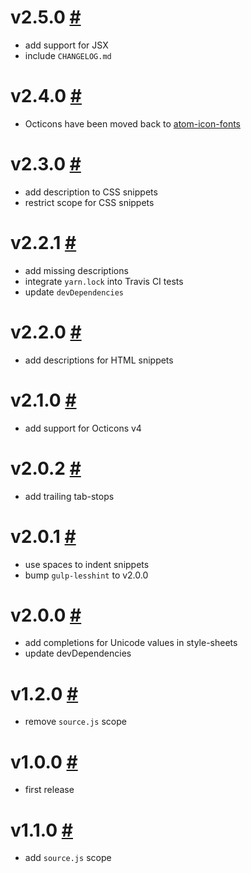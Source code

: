 # v2.5.0 [#](https://github.com/idleberg/atom-icon-fonts-legacy/releases/tag/v2.5.0)

- add support for JSX
- include `CHANGELOG.md`

# v2.4.0 [#](https://github.com/idleberg/atom-icon-fonts-legacy/releases/tag/v2.4.0)

- Octicons have been moved back to [atom-icon-fonts](https://github.com/idleberg/atom-icon-fonts)

# v2.3.0 [#](https://github.com/idleberg/atom-icon-fonts-legacy/releases/tag/v2.3.0)

- add description to CSS snippets
- restrict scope for CSS snippets

# v2.2.1 [#](https://github.com/idleberg/atom-icon-fonts-legacy/releases/tag/v2.2.1)

- add missing descriptions
- integrate `yarn.lock` into Travis CI tests
- update `devDependencies`

# v2.2.0 [#](https://github.com/idleberg/atom-icon-fonts-legacy/releases/tag/v2.2.0)

- add descriptions for HTML snippets

# v2.1.0 [#](https://github.com/idleberg/atom-icon-fonts-legacy/releases/tag/v2.1.0)

- add support for Octicons v4

# v2.0.2 [#](https://github.com/idleberg/atom-icon-fonts-legacy/releases/tag/v2.0.2)

- add trailing tab-stops

# v2.0.1 [#](https://github.com/idleberg/atom-icon-fonts-legacy/releases/tag/v2.0.1)

- use spaces to indent snippets
- bump `gulp-lesshint` to v2.0.0

# v2.0.0 [#](https://github.com/idleberg/atom-icon-fonts-legacy/releases/tag/v2.0.0)

- add completions for Unicode values in style-sheets
- update devDependencies

# v1.2.0 [#](https://github.com/idleberg/atom-icon-fonts-legacy/releases/tag/v1.2.0)

- remove `source.js` scope

# v1.0.0 [#](https://github.com/idleberg/atom-icon-fonts-legacy/releases/tag/v1.0.0)

- first release

# v1.1.0 [#](https://github.com/idleberg/atom-icon-fonts-legacy/releases/tag/v1.1.0)

- add `source.js` scope

